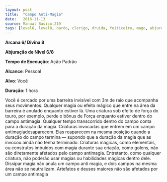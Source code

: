 ```yaml
---
layout: post
title:  "Campo Anti-Magia"
date:   2016-11-13
source: Manual Básico.219
tags: [level6, level8, bardo, clerigo, druida, feiticeiro, mago, abjuracao]
---
```


**Arcana 6/ Divina 8**

**Abjuração de Nível 6/8**

**Tempo de Execução**: Ação Padrão

**Alcance**: Pessoal

**Alvo**: Você

**Duração**: 1 hora

Você é cercado por uma barreira invisível com 3m de raio que acompanha seus movimentos. 
Qualquer magia ou efeito mágico que entre na área da barreira é anulado enquanto estiver lá. Uma criatura sob efeito de força do touro, por exemplo, perde o bônus de Força enquanto estiver dentro do campo antimagia. Qualquer tempo transcorrido dentro do campo conta para a 
duração da magia.
Criaturas invocadas que entrem em um campo antimagiadesaparecem. Elas reaparecem na mesma posição quando a duração do campo termina — supondo que a duração da magia que as invocou ainda não tenha terminado.
Criaturas mágicas, como elementais, ou construtos imbuídos com magia durante sua criação, como golens, não são diretamente afetados pelo campo antimagia. Entretanto, como qualquer criatura, não poderão usar magias ou habilidades mágicas dentro dele.
Dissipar magia não anula um campo anti magia, e dois campos na mesma área não se neutralizam. Artefatos e deuses maiores não são afetados por um campo antimagia
